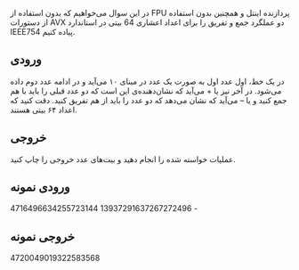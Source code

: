 
در این سوال می‌خواهیم که بدون استفاده از FPU پردازنده اینتل و همچنین بدون استفاده از دستورات AVX دو عملگرد جمع و تفریق را برای اعداد اعشاری 64 بیتی در استاندارد IEEE754 پیاده کنیم.

## ورودی

در یک خط، اول عدد اول به صورت یک عدد در مبنای ۱۰ می‌آید و در ادامه عدد دوم داده می‌شود. در آخر نیز یا +‌ می‌آید که نشان‌دهنده‌ی این است که دو عدد قبلی را باید با هم جمع کنید و یا – می‌آید که نشان می‌دهد که دو عدد را باید از هم تفریق کنید. دقت کنید که اعداد ۶۴ بیتی هستند.

## خروجی
عملیات خواسته شده را انجام دهید و بیت‌های عدد خروجی را چاپ کنید.

## ورودی نمونه

4716496634255723144 13937291637267272496 -

## خروجی نمونه

4720049019322583568
